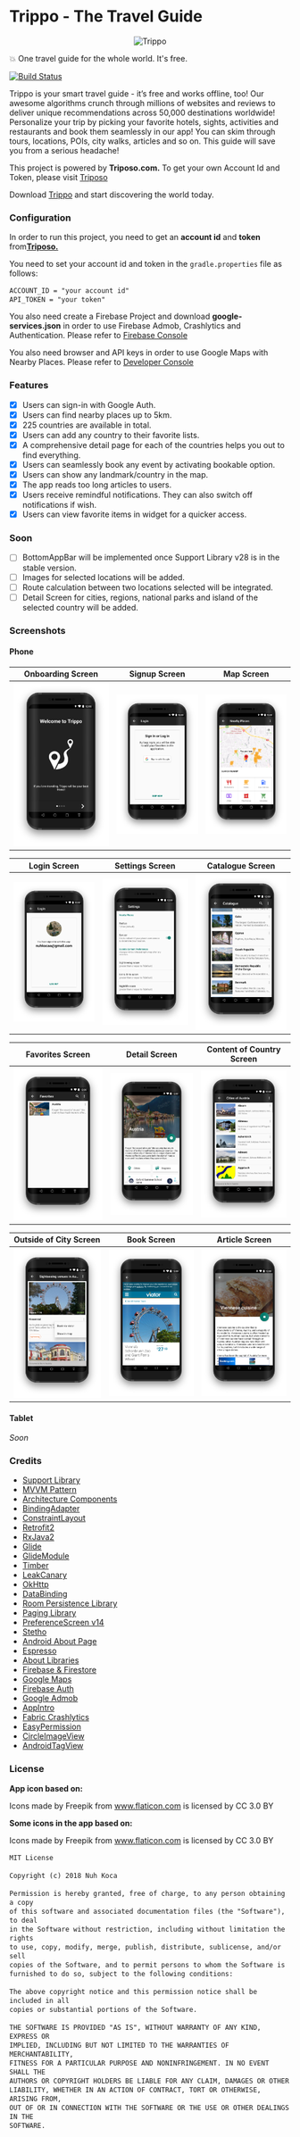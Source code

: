 # Trippo - The Travel Guide

<p align="center"><img src="https://github.com/nuhkoca/Trippo-The_Travel_Guide/blob/master/app/src/main/res/mipmap-xxxhdpi/ic_launcher_round.png" alt="Trippo" height="200px"></p>

:boom: One travel guide for the whole world. It's free.

[![Build Status](https://travis-ci.org/nuhkoca/Trippo-The_Travel_Guide.svg?branch=master)](https://travis-ci.org/nuhkoca/Trippo-The_Travel_Guide)

Trippo is your smart travel guide - it’s free and works offline, too! Our awesome algorithms crunch through millions of websites and reviews to deliver unique recommendations across 50,000 destinations worldwide! Personalize your trip by picking your favorite hotels, sights, activities and restaurants and book them seamlessly in our app! You can skim through tours, locations, POIs, city walks, articles and so on. This guide will save you from a serious headache!

This project is powered by **Triposo.com.** To get your own Account Id and Token, please visit [Triposo](https://www.triposo.com/)

Download [Trippo](https://play.google.com/store/apps/details?id=com.nuhkoca.trippo) and start discovering the world today.

### Configuration

In order to run this project, you need to get an **account id** and **token** from[**Triposo.**](https://www.triposo.com/api/)

You need to set your account id and token in the `gradle.properties` file as follows:

    ACCOUNT_ID = "your account id"
    API_TOKEN = "your token"

You also need create a Firebase Project and download **google-services.json**
in order to use Firebase Admob, Crashlytics and Authentication. Please refer to [Firebase Console](https://console.firebase.google.com/u/0/)

You also need browser and API keys in order to use Google Maps with Nearby Places. Please refer to [Developer Console](https://console.developers.google.com/)

### Features

- [x] Users can sign-in with Google Auth.
- [x] Users can find nearby places up to 5km.
- [x] 225 countries are available in total.
- [x] Users can add any country to their favorite lists.
- [x] A comprehensive detail page for each of the countries helps you out to find everything.
- [x] Users can seamlessly book any event by activating bookable option.
- [x] Users can show any landmark/country in the map.
- [x] The app reads too long articles to users.
- [x] Users receive remindful notifications. They can also switch off notifications if wish.
- [x] Users can view favorite items in widget for a quicker access.

### Soon

- [ ] BottomAppBar will be implemented once Support Library v28 is in the stable version.
- [ ] Images for selected locations will be added.
- [ ] Route calculation between two locations selected will be integrated.
- [ ] Detail Screen for cities, regions, national parks and island of the selected country will be added.

### Screenshots

#### Phone

Onboarding Screen             |  Signup Screen |  Map Screen
:-------------------------:|:-------------------------:|:-------------------------:
![](art/1.png)  |  ![](art/2.png) |  ![](art/3.png)

Login Screen             |  Settings Screen |  Catalogue Screen
:-------------------------:|:-------------------------:|:-------------------------:
![](art/4.png)  |  ![](art/6.png) |  ![](art/7.png)

Favorites Screen             |  Detail Screen |  Content of Country Screen
:-------------------------:|:-------------------------:|:-------------------------:
![](art/8.png)  |  ![](art/9.png) |  ![](art/10.png)

Outside of City Screen             |  Book Screen |  Article Screen
:-------------------------:|:-------------------------:|:-------------------------:
![](art/11.png)  |  ![](art/12.png) |  ![](art/13.png)

#### Tablet
_Soon_

### Credits

* [Support Library](https://developer.android.com/topic/libraries/support-library/)
* [MVVM Pattern](https://github.com/googlesamples/android-architecture)
* [Architecture Components](https://developer.android.com/topic/libraries/architecture/)
* [BindingAdapter](https://developer.android.com/reference/android/databinding/BindingAdapter.html)
* [ConstraintLayout](https://developer.android.com/training/constraint-layout/)
* [Retrofit2](https://github.com/square/retrofit)
* [RxJava2](https://github.com/ReactiveX/RxJava)
* [Glide](https://github.com/bumptech/glide)
* [GlideModule](http://bumptech.github.io/glide/doc/generatedapi.html#availability)
* [Timber](https://github.com/JakeWharton/timber)
* [LeakCanary](https://github.com/square/leakcanary)
* [OkHttp](https://github.com/square/okhttp)
* [DataBinding](https://developer.android.com/topic/libraries/data-binding/index.html)
* [Room Persistence Library](https://github.com/googlecodelabs/android-room-with-a-view)
* [Paging Library](https://developer.android.com/topic/libraries/architecture/paging/)
* [PreferenceScreen v14](https://developer.android.com/reference/android/preference/Preference)
* [Stetho](http://facebook.github.io/stetho/)
* [Android About Page](https://github.com/medyo/android-about-page)
* [Espresso](https://github.com/googlesamples/android-testing)
* [About Libraries](https://github.com/mikepenz/AboutLibraries)
* [Firebase & Firestore](https://firebase.google.com/docs/firestore/)
* [Google Maps](https://developers.google.com/maps/documentation/android-sdk/intro)
* [Firebase Auth](https://firebase.google.com/docs/auth/)
* [Google Admob](https://www.google.com/admob/)
* [AppIntro](https://github.com/apl-devs/AppIntro)
* [Fabric Crashlytics](https://fabric.io/kits/android/crashlytics)
* [EasyPermission](https://github.com/googlesamples/easypermissions)
* [CircleImageView](https://github.com/hdodenhof/CircleImageView)
* [AndroidTagView](https://github.com/whilu/AndroidTagView)


### License

**App icon based on:**

Icons made by Freepik from www.flaticon.com is licensed by CC 3.0 BY

**Some icons in the app based on:**

Icons made by Freepik from www.flaticon.com is licensed by CC 3.0 BY

```
MIT License

Copyright (c) 2018 Nuh Koca

Permission is hereby granted, free of charge, to any person obtaining a copy
of this software and associated documentation files (the "Software"), to deal
in the Software without restriction, including without limitation the rights
to use, copy, modify, merge, publish, distribute, sublicense, and/or sell
copies of the Software, and to permit persons to whom the Software is
furnished to do so, subject to the following conditions:

The above copyright notice and this permission notice shall be included in all
copies or substantial portions of the Software.

THE SOFTWARE IS PROVIDED "AS IS", WITHOUT WARRANTY OF ANY KIND, EXPRESS OR
IMPLIED, INCLUDING BUT NOT LIMITED TO THE WARRANTIES OF MERCHANTABILITY,
FITNESS FOR A PARTICULAR PURPOSE AND NONINFRINGEMENT. IN NO EVENT SHALL THE
AUTHORS OR COPYRIGHT HOLDERS BE LIABLE FOR ANY CLAIM, DAMAGES OR OTHER
LIABILITY, WHETHER IN AN ACTION OF CONTRACT, TORT OR OTHERWISE, ARISING FROM,
OUT OF OR IN CONNECTION WITH THE SOFTWARE OR THE USE OR OTHER DEALINGS IN THE
SOFTWARE.
```
